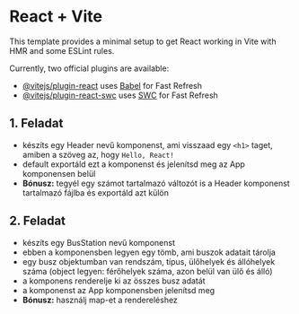 # React + Vite

This template provides a minimal setup to get React working in Vite with HMR and some ESLint rules.

Currently, two official plugins are available:

-   [@vitejs/plugin-react](https://github.com/vitejs/vite-plugin-react/blob/main/packages/plugin-react/README.md) uses [Babel](https://babeljs.io/) for Fast Refresh
-   [@vitejs/plugin-react-swc](https://github.com/vitejs/vite-plugin-react-swc) uses [SWC](https://swc.rs/) for Fast Refresh

## 1. Feladat

-   készíts egy Header nevű komponenst, ami visszaad egy `<h1>` taget, amiben a szöveg az, hogy `Hello, React!`
-   default exportáld ezt a komponenst és jelenítsd meg az App komponensen belül
-   **Bónusz:** tegyél egy számot tartalmazó változót is a Header komponenst tartalmazó fájlba és exportáld azt külön

## 2. Feladat

-   készíts egy BusStation nevű komponenst
-   ebben a komponensben legyen egy tömb, ami buszok adatait tárolja
-   egy busz objektumban van rendszám, típus, ülőhelyek és állóhelyek száma (object legyen: férőhelyek száma, azon belül van ülő és álló)
-   a komponens renderelje ki az összes busz adatát
-   a komponenst az App komponensben jelenítsd meg
-   **Bónusz:** használj map-et a rendereléshez
